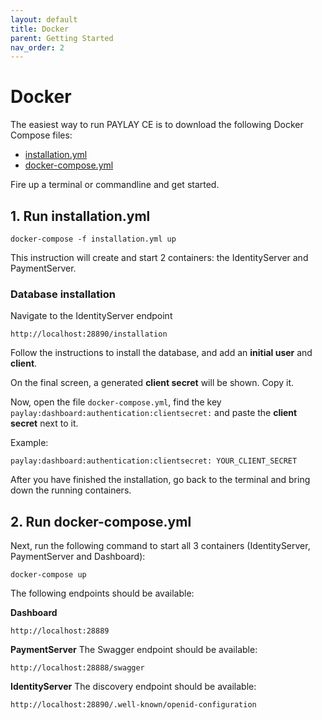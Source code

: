 ```yaml
---
layout: default
title: Docker
parent: Getting Started
nav_order: 2
---
```


# Docker
The easiest way to run PAYLAY CE is to download the following Docker Compose files:

- [installation.yml](/docker/installation.yml)
- [docker-compose.yml](/docker/docker-compose.yml)

Fire up a terminal or commandline and get started.

## 1. Run installation.yml
~~~
docker-compose -f installation.yml up
~~~

This instruction will create and start 2 containers: the IdentityServer and PaymentServer.

### Database installation
Navigate to the IdentityServer endpoint
~~~
http://localhost:28890/installation
~~~

Follow the instructions to install the database, and add an **initial user** and **client**.

On the final screen, a generated **client secret** will be shown. Copy it.

Now, open the file `docker-compose.yml`, find the key `paylay:dashboard:authentication:clientsecret:` and paste the **client secret** next to it.

Example:
~~~
paylay:dashboard:authentication:clientsecret: YOUR_CLIENT_SECRET
~~~

After you have finished the installation, go back to the terminal and bring down the running containers.

## 2. Run docker-compose.yml
Next, run the following command to start all 3 containers (IdentityServer, PaymentServer and Dashboard):

~~~
docker-compose up
~~~

The following endpoints should be available:

**Dashboard**
~~~
http://localhost:28889
~~~

**PaymentServer**
The Swagger endpoint should be available:
~~~
http://localhost:28888/swagger
~~~

**IdentityServer**
The discovery endpoint should be available:
~~~
http://localhost:28890/.well-known/openid-configuration
~~~